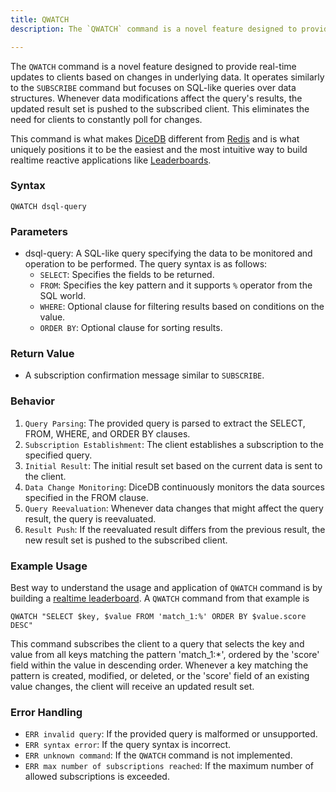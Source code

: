 ```yaml
---
title: QWATCH
description: The `QWATCH` command is a novel feature designed to provide real-time updates to clients based on changes in underlying data.

---
```


The `QWATCH` command is a novel feature designed to provide real-time updates to clients based on changes in underlying data. It operates similarly to the `SUBSCRIBE` command but focuses on SQL-like queries over data structures. Whenever data modifications affect the query's results, the updated result set is pushed to the subscribed client. This eliminates the need for clients to constantly poll for changes.

This command is what makes [DiceDB](https://github.com/dicedb/dice) different from [Redis](https://redis.io/) and
is what uniquely positions it to be the easiest and the most intuitive way to build
realtime reactive applications like [Leaderboards](/tutorials/realtime-leaderboard/).


### Syntax

```
QWATCH dsql-query
```

### Parameters

* dsql-query: A SQL-like query specifying the data to be monitored and operation to be performed. The query syntax is as follows:
  * `SELECT`: Specifies the fields to be returned.
  * `FROM`: Specifies the key pattern and it supports `%` operator from the SQL world.
  * `WHERE`: Optional clause for filtering results based on conditions on the value.
  * `ORDER BY`: Optional clause for sorting results.

### Return Value

* A subscription confirmation message similar to `SUBSCRIBE`.

### Behavior

1. `Query Parsing`: The provided query is parsed to extract the SELECT, FROM, WHERE, and ORDER BY clauses.
2. `Subscription Establishment`: The client establishes a subscription to the specified query.
3. `Initial Result`: The initial result set based on the current data is sent to the client.
4. `Data Change Monitoring`: DiceDB continuously monitors the data sources specified in the FROM clause.
5. `Query Reevaluation`: Whenever data changes that might affect the query result, the query is reevaluated.
6. `Result Push`: If the reevaluated result differs from the previous result, the new result set is pushed to the subscribed client.

### Example Usage

Best way to understand the usage and application of `QWATCH` command is by
building a [realtime leaderboard](/tutorials/realtime-leaderboard/). A `QWATCH`
command from that example is

```
QWATCH "SELECT $key, $value FROM 'match_1:%' ORDER BY $value.score DESC"
```

This command subscribes the client to a query that selects the key and value from all keys matching the pattern 'match_1:*', ordered by the 'score' field within the value in descending order. Whenever a key matching the pattern is created, modified, or deleted, or the 'score' field of an existing value changes, the client will receive an updated result set.

### Error Handling

* `ERR invalid query`: If the provided query is malformed or unsupported.
* `ERR syntax error`: If the query syntax is incorrect.
* `ERR unknown command`: If the `QWATCH` command is not implemented.
* `ERR max number of subscriptions reached`: If the maximum number of allowed subscriptions is exceeded.
